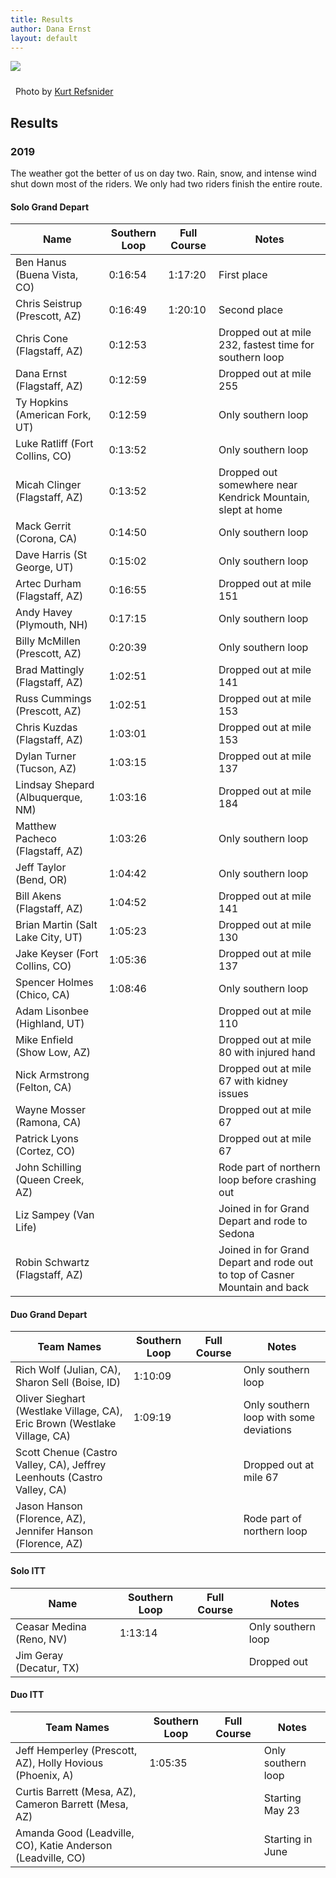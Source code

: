 ```yaml
---
title: Results
author: Dana Ernst
layout: default
---
```


<img src="{{ site.baseurl }}/images/CinderCones2-Refsnider.jpg" class="img-responsive img-rounded" img style="margin-bottom: 10px" />

<i class="fas fa-camera fa-lg"></i>&nbsp; Photo by <a href="https://www.ultramtb.net/about-kurt-refsnider.html#/">Kurt Refsnider</a>

## Results

### 2019

The weather got the better of us on day two. Rain, snow, and intense wind shut down most of the riders. We only had two riders finish the entire route.

#### Solo Grand Depart

<center>
<table class="table table-striped">
<thead>
<tr>
<th>Name</th>
<th>Southern Loop</th>
<th>Full Course</th>
<th>Notes</th>
</tr>
</thead>
<tbody>

<tr>
<td>Ben Hanus (Buena Vista, CO)</td> <td>0:16:54</td> <td>1:17:20</td> <td>First place</td>
</tr>

<tr>
<td>Chris Seistrup (Prescott, AZ)</td>	<td>0:16:49</td>	<td>1:20:10</td>	<td>Second place</td>
</tr>

<tr>
<td>Chris Cone (Flagstaff, AZ)</td>	<td>0:12:53</td>	<td></td>	<td>Dropped out at mile 232, fastest time for southern loop</td>
</tr>

<tr>
<td>Dana Ernst (Flagstaff, AZ)</td>	<td>0:12:59</td>	<td></td>	<td>Dropped out at mile 255</td>
</tr>

<tr>
<td>Ty Hopkins (American Fork, UT)</td> <td>0:12:59</td>	<td></td>	<td>Only southern loop</td>
</tr>

<tr>
<td>Luke Ratliff (Fort Collins, CO)</td> <td>0:13:52</td>	<td></td>	<td>Only southern loop</td>
</tr>

<tr>
<td>Micah Clinger (Flagstaff, AZ)</td> <td>0:13:52</td>	<td></td>	<td>Dropped out somewhere near Kendrick Mountain, slept at home</td>
</tr>

<tr>
<td>Mack Gerrit (Corona, CA)</td> <td>0:14:50</td>	<td></td>	<td>Only southern loop</td>
</tr>

<tr>
<td>Dave Harris (St George, UT)</td> <td>0:15:02</td>	<td></td>	<td>Only southern loop</td>
</tr>

<tr>
<td>Artec Durham (Flagstaff, AZ)</td> <td>0:16:55</td>	<td></td>	<td>Dropped out at mile 151</td>
</tr>

<tr>
<td>Andy Havey (Plymouth, NH)</td> <td>0:17:15</td>	<td></td>	<td>Only southern loop</td>
</tr>

<tr>
<td>Billy McMillen (Prescott, AZ)</td> <td>0:20:39</td>	<td></td>	<td>Only southern loop</td>
</tr>

<tr>
<td>Brad Mattingly (Flagstaff, AZ)</td> <td>1:02:51</td>	<td></td>	<td>Dropped out at mile 141</td>
</tr>

<tr>
<td>Russ Cummings (Prescott, AZ)</td> <td>1:02:51</td>	<td></td>	<td>Dropped out at mile 153</td>
</tr>

<tr>
<td>Chris Kuzdas (Flagstaff, AZ)</td> <td>1:03:01</td>	<td></td>	<td>Dropped out at mile 153</td>
</tr>

<tr>
<td>Dylan Turner (Tucson, AZ)</td> <td>1:03:15</td>	<td></td>	<td>Dropped out at mile 137</td>
</tr>

<tr>
<td>Lindsay Shepard (Albuquerque, NM)</td> <td>1:03:16</td>	<td></td>	<td>Dropped out at mile 184</td>
</tr>

<tr>
<td>Matthew Pacheco (Flagstaff, AZ)</td> <td>1:03:26</td>	<td></td>	<td>Only southern loop</td>
</tr>

<tr>
<td>Jeff Taylor (Bend, OR)</td> <td>1:04:42</td>	<td></td>	<td>Only southern loop</td>
</tr>

<tr>
<td>Bill Akens (Flagstaff, AZ)</td> <td>1:04:52</td>	<td></td>	<td>Dropped out at mile 141</td>
</tr>

<tr>
<td>Brian Martin (Salt Lake City, UT)</td> <td>1:05:23</td>	<td></td>	<td>Dropped out at mile 130</td>
</tr>

<tr>
<td>Jake Keyser (Fort Collins, CO)</td> <td>1:05:36</td>	<td></td>	<td>Dropped out at mile 137</td>
</tr>

<tr>
<td>Spencer Holmes (Chico, CA)</td> <td>1:08:46</td>	<td></td>	<td>Only southern loop</td>
</tr>

<tr>
<td>Adam Lisonbee (Highland, UT)</td> <td></td>	<td></td>	<td>Dropped out at mile 110</td>
</tr>

<tr>
<td>Mike Enfield (Show Low, AZ)</td> <td></td>	<td></td>	<td>Dropped out at mile 80 with injured hand</td>
</tr>

<tr>
<td>Nick Armstrong (Felton, CA)</td> <td></td>	<td></td>	<td>Dropped out at mile 67 with kidney issues</td>
</tr>

<tr>
<td>Wayne Mosser (Ramona, CA)</td> <td></td>	<td></td>	<td>Dropped out at mile 67</td>
</tr>

<tr>
<td>Patrick Lyons (Cortez, CO)</td> <td></td>	<td></td>	<td>Dropped out at mile 67</td>
</tr>

<tr>
<td>John Schilling (Queen Creek, AZ)</td> <td></td>	<td></td>	<td>Rode part of northern loop before crashing out</td>
</tr>

<tr>
<td>Liz Sampey (Van Life)</td> <td></td>	<td></td>	<td>Joined in for Grand Depart and rode to Sedona</td>
</tr>

<tr>
<td>Robin Schwartz (Flagstaff, AZ)</td> <td></td>	<td></td>	<td>Joined in for Grand Depart and rode out to top of Casner Mountain and back</td>
</tr>

</tbody>
</table>
</center>

#### Duo Grand Depart

<center>
<table class="table table-striped">
<thead>
<tr>
<th>Team Names</th>
<th>Southern Loop</th>
<th>Full Course</th>
<th>Notes</th>
</tr>
</thead>
<tbody>

<tr>
<td>Rich Wolf (Julian, CA), Sharon Sell (Boise, ID)</td> <td>1:10:09</td>	<td></td>	<td>Only southern loop</td>
</tr>

<tr>
<td>Oliver Sieghart (Westlake Village, CA), Eric Brown (Westlake Village, CA)</td> <td>1:09:19</td>	<td></td>	<td>Only southern loop with some deviations</td>
</tr>

<tr>
<td>Scott Chenue (Castro Valley, CA), Jeffrey Leenhouts (Castro Valley, CA)</td> <td></td>	<td></td>	<td>Dropped out at mile 67</td>
</tr>

<tr>
<td>Jason Hanson (Florence, AZ), Jennifer Hanson (Florence, AZ)</td> <td></td>	<td></td>	<td>Rode part of northern loop</td>
</tr>

</tbody>
</table>
</center>

#### Solo ITT

<center>
<table class="table table-striped">
<thead>
<tr>
<th>Name</th>
<th>Southern Loop</th>
<th>Full Course</th>
<th>Notes</th>
</tr>
</thead>
<tbody>

<tr>
<td>Ceasar Medina (Reno, NV)</td> <td>1:13:14</td>	<td></td>	<td>Only southern loop</td>
</tr>

<tr>
<td>Jim Geray (Decatur, TX)</td> <td></td>	<td></td>	<td>Dropped out</td>
</tr>

</tbody>
</table>
</center>

#### Duo ITT

<center>
<table class="table table-striped">
<thead>
<tr>
<th>Team Names</th>
<th>Southern Loop</th>
<th>Full Course</th>
<th>Notes</th>
</tr>
</thead>
<tbody>

<tr>
<td>Jeff Hemperley (Prescott, AZ), Holly Hovious (Phoenix, A)</td> <td>1:05:35</td>	<td></td>	<td>Only southern loop</td>
</tr>

<tr>
<td>Curtis Barrett (Mesa, AZ), Cameron Barrett (Mesa, AZ)</td> <td></td>	<td></td>	<td>Starting May 23</td>
</tr>

<tr>
<td>Amanda Good (Leadville, CO), Katie Anderson (Leadville, CO)</td> <td></td>	<td></td>	<td>Starting in June</td>
</tr>

</tbody>
</table>
</center>
